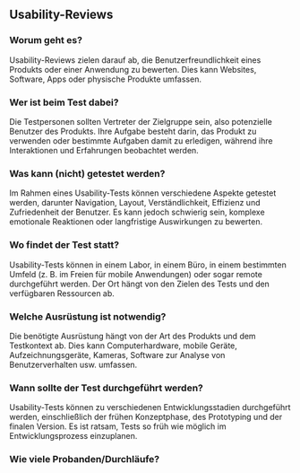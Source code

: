 
## Usability-Reviews


### Worum geht es?
Usability-Reviews zielen darauf ab, die Benutzerfreundlichkeit eines Produkts oder einer Anwendung zu bewerten. Dies kann Websites, Software, Apps oder physische Produkte umfassen.

### Wer ist beim Test dabei?
Die Testpersonen sollten Vertreter der Zielgruppe sein, also potenzielle Benutzer des Produkts. Ihre Aufgabe besteht darin, das Produkt zu verwenden oder bestimmte Aufgaben damit zu erledigen, während ihre Interaktionen und Erfahrungen beobachtet werden.

### Was kann (nicht) getestet werden?
Im Rahmen eines Usability-Tests können verschiedene Aspekte getestet werden, darunter Navigation, Layout, Verständlichkeit, Effizienz und Zufriedenheit der Benutzer. Es kann jedoch schwierig sein, komplexe emotionale Reaktionen oder langfristige Auswirkungen zu bewerten.

### Wo findet der Test statt?
Usability-Tests können in einem Labor, in einem Büro, in einem bestimmten Umfeld (z. B. im Freien für mobile Anwendungen) oder sogar remote durchgeführt werden. Der Ort hängt von den Zielen des Tests und den verfügbaren Ressourcen ab.

### Welche Ausrüstung ist notwendig?
Die benötigte Ausrüstung hängt von der Art des Produkts und dem Testkontext ab. Dies kann Computerhardware, mobile Geräte, Aufzeichnungsgeräte, Kameras, Software zur Analyse von Benutzerverhalten usw. umfassen.

### Wann sollte der Test durchgeführt werden?
Usability-Tests können zu verschiedenen Entwicklungsstadien durchgeführt werden, einschließlich der frühen Konzeptphase, des Prototyping und der finalen Version. Es ist ratsam, Tests so früh wie möglich im Entwicklungsprozess einzuplanen.

### Wie viele Probanden/Durchläufe?
